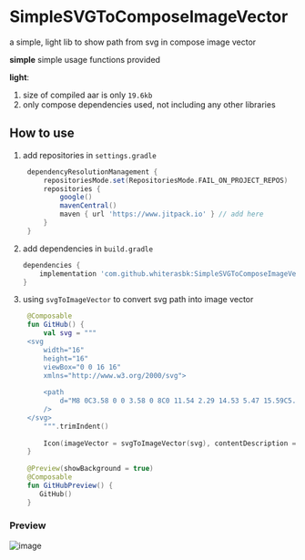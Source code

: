 # SimpleSVGToComposeImageVector

a simple, light lib to show path from svg in compose image vector

**simple**
simple usage functions provided

**light**: 
1. size of compiled aar is only `19.6kb`
2. only compose dependencies used, not including any other libraries


## How to use
1. add repositories in `settings.gradle`
   ```groovy
    dependencyResolutionManagement {
        repositoriesMode.set(RepositoriesMode.FAIL_ON_PROJECT_REPOS)
        repositories {
            google()
            mavenCentral()
            maven { url 'https://www.jitpack.io' } // add here
        }
    }
   ```
2. add dependencies in `build.gradle`
   ```groovy
   dependencies {
       implementation 'com.github.whiterasbk:SimpleSVGToComposeImageVector:$latest_version'
   }
   ```

3. using `svgToImageVector` to convert svg path into image vector
   ```kotlin
    @Composable
    fun GitHub() {
        val svg = """
    <svg
        width="16"
        height="16"
        viewBox="0 0 16 16"
        xmlns="http://www.w3.org/2000/svg">
        
        <path
            d="M8 0C3.58 0 0 3.58 0 8C0 11.54 2.29 14.53 5.47 15.59C5.87 15.66 6.02 15.42 6.02 15.21C6.02 15.02 6.01 14.39 6.01 13.72C4 14.09 3.48 13.23 3.32 12.78C3.23 12.55 2.84 11.84 2.5 11.65C2.22 11.5 1.82 11.13 2.49 11.12C3.12 11.11 3.57 11.7 3.72 11.94C4.44 13.15 5.59 12.81 6.05 12.6C6.12 12.08 6.33 11.73 6.56 11.53C4.78 11.33 2.92 10.64 2.92 7.58C2.92 6.71 3.23 5.99 3.74 5.43C3.66 5.23 3.38 4.41 3.82 3.31C3.82 3.31 4.49 3.1 6.02 4.13C6.66 3.95 7.34 3.86 8.02 3.86C8.7 3.86 9.38 3.95 10.02 4.13C11.55 3.09 12.22 3.31 12.22 3.31C12.66 4.41 12.38 5.23 12.3 5.43C12.81 5.99 13.12 6.7 13.12 7.58C13.12 10.65 11.25 11.33 9.47 11.53C9.76 11.78 10.01 12.26 10.01 13.01C10.01 14.08 10 14.94 10 15.21C10 15.42 10.15 15.67 10.55 15.59C13.71 14.53 16 11.53 16 8C16 3.58 12.42 0 8 0Z"
        />
    </svg>
        """.trimIndent()
    
        Icon(imageVector = svgToImageVector(svg), contentDescription = null, tint = Color(27, 31, 35))
    }
    
    @Preview(showBackground = true)
    @Composable
    fun GitHubPreview() {      
       GitHub()
    }
   ```
### Preview
![image](https://github.com/whiterasbk/SimpleSVGToComposeImageVector/assets/31107204/1a161d78-81c3-4900-b56b-774d13f344b1)
